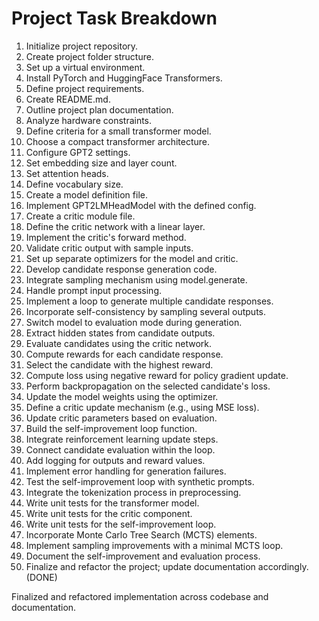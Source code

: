 # Project Task Breakdown

1. Initialize project repository.
2. Create project folder structure.
3. Set up a virtual environment.
4. Install PyTorch and HuggingFace Transformers.
5. Define project requirements.
6. Create README.md.
7. Outline project plan documentation.
8. Analyze hardware constraints.
9. Define criteria for a small transformer model.
10. Choose a compact transformer architecture.
11. Configure GPT2 settings.
12. Set embedding size and layer count.
13. Set attention heads.
14. Define vocabulary size.
15. Create a model definition file.
16. Implement GPT2LMHeadModel with the defined config.
17. Create a critic module file.
18. Define the critic network with a linear layer.
19. Implement the critic's forward method.
20. Validate critic output with sample inputs.
21. Set up separate optimizers for the model and critic.
22. Develop candidate response generation code.
23. Integrate sampling mechanism using model.generate.
24. Handle prompt input processing.
25. Implement a loop to generate multiple candidate responses.
26. Incorporate self-consistency by sampling several outputs.
27. Switch model to evaluation mode during generation.
28. Extract hidden states from candidate outputs.
29. Evaluate candidates using the critic network.
30. Compute rewards for each candidate response.
31. Select the candidate with the highest reward.
32. Compute loss using negative reward for policy gradient update.
33. Perform backpropagation on the selected candidate's loss.
34. Update the model weights using the optimizer.
35. Define a critic update mechanism (e.g., using MSE loss).
36. Update critic parameters based on evaluation.
37. Build the self-improvement loop function.
38. Integrate reinforcement learning update steps.
39. Connect candidate evaluation within the loop.
40. Add logging for outputs and reward values.
41. Implement error handling for generation failures.
42. Test the self-improvement loop with synthetic prompts.
43. Integrate the tokenization process in preprocessing.
44. Write unit tests for the transformer model.
45. Write unit tests for the critic component.
46. Write unit tests for the self-improvement loop.
47. Incorporate Monte Carlo Tree Search (MCTS) elements.
48. Implement sampling improvements with a minimal MCTS loop.
49. Document the self-improvement and evaluation process.
50. Finalize and refactor the project; update documentation accordingly. (DONE)

Finalized and refactored implementation across codebase and documentation. 